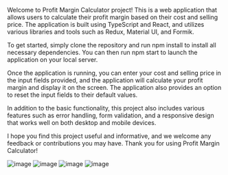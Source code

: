 Welcome to Profit Margin Calculator project! This is a web application that allows users to calculate their profit margin based on their cost and selling price. The application is built using TypeScript and React, and utilizes various libraries and tools such as Redux, Material UI, and Formik.

To get started, simply clone the repository and run npm install to install all necessary dependencies. You can then run npm start to launch the application on your local server.

Once the application is running, you can enter your cost and selling price in the input fields provided, and the application will calculate your profit margin and display it on the screen. The application also provides an option to reset the input fields to their default values.

In addition to the basic functionality, this project also includes various features such as error handling, form validation, and a responsive design that works well on both desktop and mobile devices.

I hope you find this project useful and informative, and we welcome any feedback or contributions you may have. Thank you for using Profit Margin Calculator!

![image](https://user-images.githubusercontent.com/48466124/234465489-7769a783-d808-41e8-b4a6-ac396d5a96c2.png)
![image](https://user-images.githubusercontent.com/48466124/234465546-d7c8c14e-2cb5-4ab1-8a0d-c20daf698a1c.png)
![image](https://user-images.githubusercontent.com/48466124/234465587-4a7629a0-9a7a-46e8-8ab5-4fe4c3691edf.png)
![image](https://user-images.githubusercontent.com/48466124/234465611-78d84750-23e8-4a92-9546-d24fdf65dd20.png)
